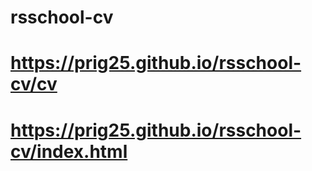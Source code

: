 # rsschool-cv
# https://prig25.github.io/rsschool-cv/cv
# https://prig25.github.io/rsschool-cv/index.html
